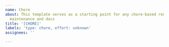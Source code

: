 ```yaml
---
name: Chore
about: This template serves as a starting point for any chore-based requests, including
  maintenance and docs
title: '[CHORE]'
labels: 'type: chore, effort: unknown'
assignees: ''

---
```



